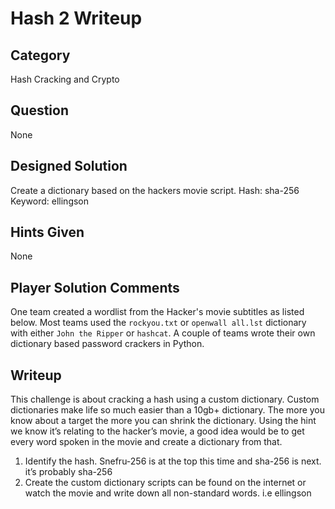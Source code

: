 Hash 2 Writeup
===================
## Category
Hash Cracking and Crypto

## Question
None

## Designed Solution
Create a dictionary based on the hackers movie script.
Hash: sha-256
Keyword: ellingson

## Hints Given
None

## Player Solution Comments
One team created a wordlist from the Hacker's movie subtitles as listed below. Most teams used the `rockyou.txt` or `openwall all.lst` dictionary with either `John the Ripper` or `hashcat`. A couple of teams wrote their own dictionary based password crackers in Python.

## Writeup
This challenge is about cracking a hash using a custom dictionary.
Custom dictionaries make life so much easier than a 10gb+ dictionary.
The more you know about a target the more you can shrink the dictionary.
Using the hint we know it’s relating to the hacker’s movie, a good idea would be to get every word spoken in the movie and create a dictionary from that.

1. Identify the hash.
    Snefru-256 is at the top this time and sha-256 is next.
    it’s probably sha-256
2. Create the custom dictionary
    scripts can be found on the internet or watch the movie and write down all non-standard words.
    i.e ellingson
